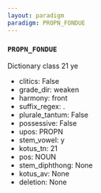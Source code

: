 ```yaml
---
layout: paradigm
paradigm: PROPN_FONDUE
---
```

### ` PROPN_FONDUE `

Dictionary class 21 ye
* clitics: False
* grade_dir: weaken
* harmony: front
* suffix_regex: .
* plurale_tantum: False
* possessive: False
* upos: PROPN
* stem_vowel: y
* kotus_tn: 21
* pos: NOUN
* stem_diphthong: None
* kotus_av: None
* deletion: None
